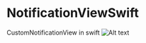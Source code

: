 # NotificationViewSwift
CustomNotificationView in swift
![Alt text](https://cloud.githubusercontent.com/assets/6309880/16151315/fc85648e-34b9-11e6-8639-adaf354b416d.png "Optional Title")

